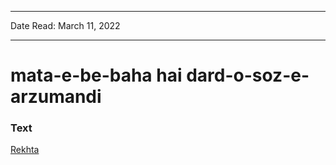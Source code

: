 
---

Date Read: March 11, 2022

---


# mata-e-be-baha hai dard-o-soz-e-arzumandi


### Text

[Rekhta](https://www.rekhta.org/ghazals/mataa-e-be-bahaa-hai-dard-o-soz-e-aarzuumandii-allama-iqbal-ghazals?lang=ur)

